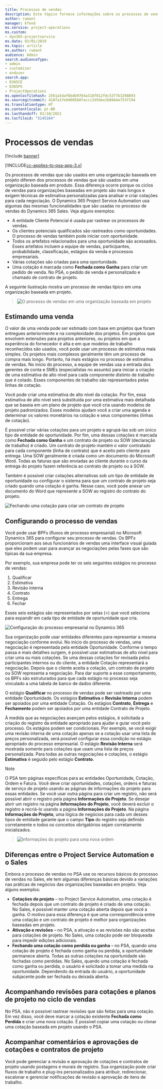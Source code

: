 ```yaml
---
title: Processos de vendas
description: Este tópico fornece informações sobre os processos de vendas básicos.
author: rumant
manager: kfend
ms.service: project-operations
ms.custom:
- dyn365-projectservice
ms.date: 03/01/2019
ms.topic: article
ms.author: rumant
audience: Admin
search.audienceType:
- admin
- customizer
- enduser
search.app:
- D365CE
- D365PS
- ProjectOperations
ms.openlocfilehash: 2561a54af6bdb9764a318f012fdc53f7b3298893
ms.sourcegitcommit: 418fa1fe9d605b8faccc2d5dee1b04b4e753f194
ms.translationtype: HT
ms.contentlocale: pt-BR
ms.lasthandoff: 02/10/2021
ms.locfileid: "5145164"
---
```

# <a name="sales-processes"></a>Processos de vendas

[!include [banner](../includes/psa-now-project-operations.md)]

[!INCLUDE[cc-applies-to-psa-app-3.x](../includes/cc-applies-to-psa-app-3x.md)]

Os processos de vendas que são usados em uma organização baseada em projeto diferem dos processos de vendas que são usados em uma organização baseada em produto. Essa diferença ocorre porque os ciclos de vendas para organizações baseadas em projeto são mais longos e exigem técnicas de estimativa personalizadas para analisar e criar cotações para cada negociação. O Dynamics 365 Project Service Automation usa algumas das mesmas funcionalidades que são usadas no processo de vendas do Dynamics 365 Sales. Veja alguns exemplos:

- A entidade Cliente Potencial é usada par rastrear os processos de vendas.
- Os clientes potenciais qualificados são rastreados como oportunidades. O processo de vendas também pode iniciar com oportunidade.
- Todos os artefatos relacionados para uma oportunidade são acessados. Esses artefatos incluem a equipe de vendas, participantes, probabilidade, classificação, estágios da venda e processos empresariais.
- Várias cotações são criadas para uma oportunidade.
- Uma cotação é marcada como **Fechada como Ganha** para criar um pedido de venda. No PSA, o pedido de venda é personalizado e chamado de contrato de projeto.

A seguinte ilustração mostra um processo de vendas típico em uma organização baseada em projeto.

> ![O processo de vendas em uma organização baseada em projeto](media/basic-guide-1.png)

## <a name="estimating-a-sale"></a>Estimando uma venda
O valor de uma venda pode ser estimado com base em projetos que foram entregues anteriormente e na complexidade dos projetos. Em projetos que envolvem extensões para projetos anteriores, ou projetos em que a experiência do fornecedor é alta e em que modelos de trabalho reconhecidos são usados, você pode usar um processo de estimativa mais simples. Os projetos mais complexos geralmente têm um processo de compra mais longo. Portanto, há mais estágios no processo de estimativa de vendas. No início do processo, a equipe de vendas usa a entrada dos gerentes de conta e SMEs (especialistas no assunto) para iniciar a criação de uma estimativa de alto nível para cada componente distinto de trabalho que é cotado. Esses componentes de trabalho são representados pelas linhas de cotação. 

Você pode criar uma estimativa de alto nível da cotação. Por fim, essa estimativa de alto nível será substituída por uma estimativa mais detalhada que se baseia em um plano de projeto que você cria usando modelos de projeto padronizados. Esses modelos ajudam você a criar uma agenda e determinar os valores monetários na cotação e seus componentes (linhas de cotação). 

É possível criar várias cotações para um projeto e agrupá-las sob um único tipo de entidade de oportunidade. Por fim, uma dessas cotações é marcada como **Fechada como Ganha** e um contrato de projeto ou SOW (declaração de trabalho) é criado. Um contrato de projeto mantém o valor contratado para cada componente (linha de contrato) que é aceito pelo cliente para entrega. Uma SOW geralmente é criada como um documento do Microsoft Word. Todas as faturas que são enviadas ao cliente durante o curso da entrega do projeto fazem referência ao contrato de projeto ou à SOW.

Também é possível criar cotações alternativas sob um tipo de entidade de oportunidade ou configurar o sistema para que um contrato de projeto seja criado quando uma cotação é ganha. Nesse caso, você pode anexar um documento do Word que represente a SOW ao registro do contrato do projeto.

![Fechando uma cotação para criar um contrato de projeto](media/basic-guide-2.png)

## <a name="configuring-the-sales-process"></a>Configurando o processo de vendas
Você pode usar BPFs (fluxos de processo empresarial) no Microsoft Dynamics 365 para configurar seu processo de vendas. Os BPFs proporcionam aos seus funcionários de vendas uma interface visual guiada que eles podem usar para avançar as negociações pelas fases que são típicas da sua empresa.

Por exemplo, sua empresa pode ter os seis seguintes estágios no processo de vendas:

1. Qualificar
2. Estimativa
3. Revisão interna
4. Contrato
5. Entrega
6. Fechar

Esses seis estágios são representados por setas (\>) que você seleciona para expandir em cada tipo de entidade de oportunidade que cria.

![Configuração do processo empresarial no Dynamics 365](media/basic-guide-3.png)
 
Sua organização pode usar entidades diferentes para representar a mesma negociação conforme evolui. No início do processo de vendas, uma negociação é representada pela entidade Oportunidade. Conforme o tempo passa e mais detalhes surgem, é possível usar estimativas de alto nível para criar uma ou mais cotações. Se uma dessas cotações for revisada pelos participantes internos ou do cliente, a entidade Cotação representará a negociação. Depois que o cliente aceita a cotação, um contrato de projeto ou SOW representa a negociação. Para dar suporte a esse comportamento, os BPFs são estruturados para que cada estágio no processo seja vinculado a uma tabela de banco de dados diferente.

O estágio **Qualificar** no processo de vendas pode ser rastreado por uma entidade Oportunidade. Os estágios **Estimativa** e **Revisão Interna** podem ser apoiados por uma entidade Cotação. Os estágios **Contrato**, **Entrega** e **Fechamento** podem ser apoiados por uma entidade Contrato de Projeto.

À medida que as negociações avançam pelos estágios, é solicitada a criação do registro da entidade apropriado para ajudar e guiar você pelo processo. Os estágios podem ser condicionais. Por exemplo, se você exigir uma revisão interna de uma cotação apenas se a cotação usar uma lista de preços personalizada, será possível configurar essa condição no estágio apropriado do processo empresarial. O estágio **Revisão Interna** será mostrada somente para cotações que usam uma lista de preços personalizada. Para todas as outras negociações e cotações, o estágio **Estimativa** é seguido pelo estágio **Contrato**.

> [!NOTE]
> O PSA tem páginas específicas para as entidades Oportunidade, Cotação, Ordem e Fatura. Você deve criar oportunidades, cotações, ordens e faturas de serviço de projeto usando as páginas de informações do projeto para essas entidades. Se você usar outra página para criar um registro, não será possível abrir o registro pela página **Informações do Projeto**. Se desejar abrir um registro na página **Informações do Projeto**, você deverá excluir o registro e recriá-lo usando a página **Informações do Projeto**. Na página **Informações do Projeto**, uma lógica de negócios para cada um desses tipos de entidade garante que o campo **Tipo** do registro seja definido corretamente e todos os conceitos obrigatórios sejam corretamente inicializados.

> ![Informações do projeto para uma nova ordem](media/basic-guide-4.png)
 
## <a name="differences-between-project-service-automation-and-sales"></a>Diferenças entre o Project Service Automation e o Sales
Embora o processo de vendas no PSA use os recursos básicos do processo de vendas no Sales, ele tem algumas diferenças básicas devido a variações nas práticas de negócios das organizações baseadas em projeto. Veja alguns exemplos:

- **Cotações do projeto** – no Project Service Automation, uma cotação é fechada depois que um contrato de projeto é criado de uma cotação. No Sales, é possível manter uma cotação aberta depois que você a ganha. O motivo para essa diferença é que uma correspondência entre uma cotação e um contrato de projeto é melhor para organizações baseadas em projeto. 
- **Ativação e revisões** – no PSA, a ativação e as revisões não são aceitas para cotações de projeto. No Sales, uma cotação pode ser bloqueada para impedir edições adicionais.
- **Fechando uma cotação como perdida ou ganha** – no PSA, quando uma cotação de projeto é fechada como ganha ou perdida, a oportunidade permanece aberta. Todas as outras cotações na oportunidade são fechadas como perdidas. No Sales, quando uma cotação é fechada como ganha ou perdida, o usuário é solicitado a tomar uma medida na oportunidade. Dependendo da entrada do usuário, a oportunidade subjacente pode ser fechada ou deixada aberta.

## <a name="tracking-revisions-to-quotes-and-project-plans-in-the-sales-cycle"></a>Acompanhando revisões para cotações e planos de projeto no ciclo de vendas
No PSA, não é possível rastrear revisões que são feitas para uma cotação. Em vez disso, você deve marcar a cotação existente **Fechada como Perdida** e criar uma nova cotação. É possível copiar uma cotação ou clonar uma cotação baseada em projeto usando o PSA.

## <a name="tracking-comments-and-approvals-of-quotes-and-project-contracts"></a>Acompanhar comentários e aprovações de cotações e contratos de projeto
Você pode gerenciar a revisão e aprovação de cotações e contratos de projeto usando postagens e murais de registro. Sua organização pode criar fluxos de trabalho e plug-ins personalizados para atribuir, redirecionar, escalonar e gerenciar notificações de revisão e aprovação de itens de trabalho.
